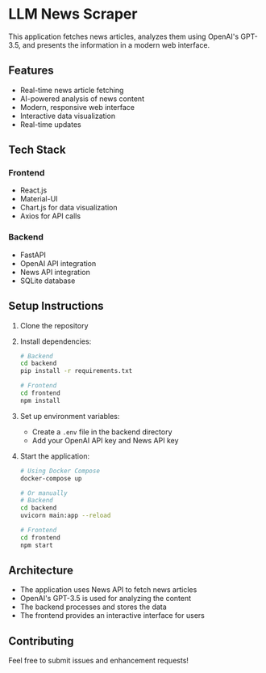 # LLM News Scraper

This application fetches news articles, analyzes them using OpenAI's GPT-3.5, and presents the information in a modern web interface.

## Features

- Real-time news article fetching
- AI-powered analysis of news content
- Modern, responsive web interface
- Interactive data visualization
- Real-time updates

## Tech Stack

### Frontend
- React.js
- Material-UI
- Chart.js for data visualization
- Axios for API calls

### Backend
- FastAPI
- OpenAI API integration
- News API integration
- SQLite database

## Setup Instructions

1. Clone the repository
2. Install dependencies:
   ```bash
   # Backend
   cd backend
   pip install -r requirements.txt

   # Frontend
   cd frontend
   npm install
   ```

3. Set up environment variables:
   - Create a `.env` file in the backend directory
   - Add your OpenAI API key and News API key

4. Start the application:
   ```bash
   # Using Docker Compose
   docker-compose up

   # Or manually
   # Backend
   cd backend
   uvicorn main:app --reload

   # Frontend
   cd frontend
   npm start
   ```

## Architecture

- The application uses News API to fetch news articles
- OpenAI's GPT-3.5 is used for analyzing the content
- The backend processes and stores the data
- The frontend provides an interactive interface for users

## Contributing

Feel free to submit issues and enhancement requests! 